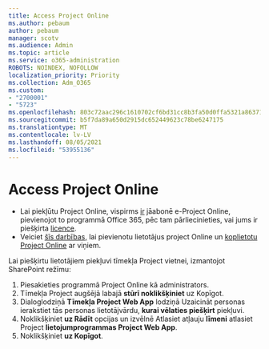 ```yaml
---
title: Access Project Online
ms.author: pebaum
author: pebaum
manager: scotv
ms.audience: Admin
ms.topic: article
ms.service: o365-administration
ROBOTS: NOINDEX, NOFOLLOW
localization_priority: Priority
ms.collection: Adm_O365
ms.custom:
- "2700001"
- "5723"
ms.openlocfilehash: 803c72aac296c1610702cf6bd31cc8b3fa50d0ffa5321a8637186992bd51de3f
ms.sourcegitcommit: b5f7da89a650d2915dc652449623c78be6247175
ms.translationtype: MT
ms.contentlocale: lv-LV
ms.lasthandoff: 08/05/2021
ms.locfileid: "53955136"
---
```

# <a name="access-project-online"></a>Access Project Online

- Lai piekļūtu Project Online, vispirms [ir](https://docs.microsoft.com/ProjectOnline/get-started-with-project-online) jāabonē e-Project Online, pievienojot to programmā Office 365, pēc tam pārliecinieties, vai jums ir piešķirta [licence](https://docs.microsoft.com/ProjectOnline/step-1-sign-up-for-project-online#next-make-sure-you-can-get-in).
- Veiciet [šīs darbības,](https://docs.microsoft.com/ProjectOnline/step-2-add-people-to-project-online) lai pievienotu lietotājus project Online un [koplietotu Project Online](https://docs.microsoft.com/ProjectOnline/step-2-add-people-to-project-online#4-finally-share-project-online-with-the-people-you-added) ar viņiem.

Lai piešķirtu lietotājiem piekļuvi tīmekļa Project vietnei, izmantojot SharePoint režīmu:

1. Piesakieties programmā Project Online kā administrators.
2. Tīmekļa Project augšējā labajā **stūrī noklikšķiniet** uz Kopīgot.
3. Dialoglodziņā **Tīmekļa Project Web App** lodziņā Uzaicināt personas ierakstiet tās personas lietotājvārdu, **kurai vēlaties piešķirt** piekļuvi.
4. Noklikšķiniet **uz Rādīt** opcijas un izvēlnē Atlasiet atļauju **līmeni** atlasiet Project **lietojumprogrammas Project Web App**.
5. Noklikšķiniet **uz Kopīgot**.
